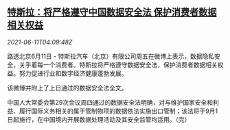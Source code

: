 <!--1623385863000-->
[特斯拉：将严格遵守中国数据安全法 保护消费者数据相关权益](https://cn.reuters.com/article/tesla-china-statement-0611-fri-idCNKCS2DN0A5)
------

<div><i>2021-06-11T04:09:48Z</i></div><p>路透北京6月11日 - 特斯拉汽车（北京）有限公司周五在微博上表示，数据隐私安全，关乎着每一个消费者。特斯拉将严格遵守数据安全法，保护消费者数据相关权益。努力促进行业和数字经济健康蓬勃发展。</p><p>该微博并附上了上日通过的数据安全法全文。</p><p>中国人大常委会第29次会议周四通过的数据安全法明确，对与维护国家安全和利益、履行国际义务相关的属于管制物项的数据依法实施出口管制；该法将于9月1日起施行，在中国境内开展数据处理活动及其安全监管均适用。（完）</p>
